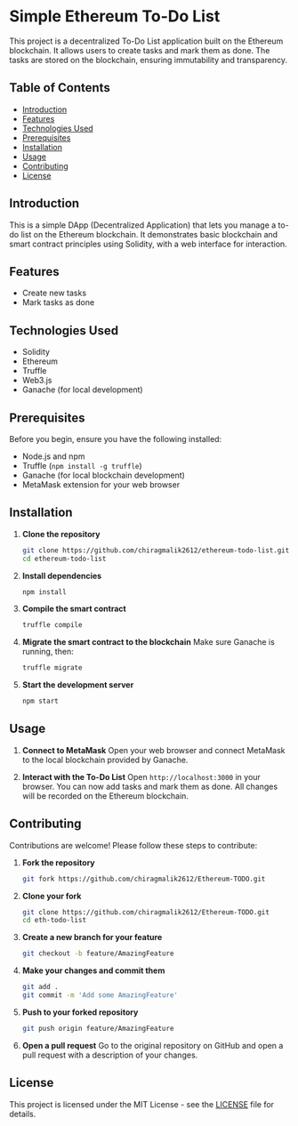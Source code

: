 
# Simple Ethereum To-Do List

This project is a decentralized To-Do List application built on the Ethereum blockchain. It allows users to create tasks and mark them as done. The tasks are stored on the blockchain, ensuring immutability and transparency.

## Table of Contents

- [Introduction](#introduction)
- [Features](#features)
- [Technologies Used](#technologies-used)
- [Prerequisites](#prerequisites)
- [Installation](#installation)
- [Usage](#usage)
- [Contributing](#contributing)
- [License](#license)

## Introduction

This is a simple DApp (Decentralized Application) that lets you manage a to-do list on the Ethereum blockchain. It demonstrates basic blockchain and smart contract principles using Solidity, with a web interface for interaction.

## Features

- Create new tasks
- Mark tasks as done

## Technologies Used

- Solidity
- Ethereum
- Truffle
- Web3.js
- Ganache (for local development)

## Prerequisites

Before you begin, ensure you have the following installed:

- Node.js and npm
- Truffle (`npm install -g truffle`)
- Ganache (for local blockchain development)
- MetaMask extension for your web browser

## Installation

1. **Clone the repository**
    ```sh
    git clone https://github.com/chiragmalik2612/ethereum-todo-list.git
    cd ethereum-todo-list
    ```

2. **Install dependencies**
    ```sh
    npm install
    ```

3. **Compile the smart contract**
    ```sh
    truffle compile
    ```

4. **Migrate the smart contract to the blockchain**
    Make sure Ganache is running, then:
    ```sh
    truffle migrate
    ```

5. **Start the development server**
    ```sh
    npm start
    ```

## Usage

1. **Connect to MetaMask**
    Open your web browser and connect MetaMask to the local blockchain provided by Ganache.

2. **Interact with the To-Do List**
    Open `http://localhost:3000` in your browser. You can now add tasks and mark them as done. All changes will be recorded on the Ethereum blockchain.


## Contributing

Contributions are welcome! Please follow these steps to contribute:

1. **Fork the repository**
    ```sh
    git fork https://github.com/chiragmalik2612/Ethereum-TODO.git
    ```

2. **Clone your fork**
    ```sh
    git clone https://github.com/chiragmalik2612/Ethereum-TODO.git
    cd eth-todo-list
    ```

3. **Create a new branch for your feature**
    ```sh
    git checkout -b feature/AmazingFeature
    ```

4. **Make your changes and commit them**
    ```sh
    git add .
    git commit -m 'Add some AmazingFeature'
    ```

5. **Push to your forked repository**
    ```sh
    git push origin feature/AmazingFeature
    ```

6. **Open a pull request**
    Go to the original repository on GitHub and open a pull request with a description of your changes.

## License

This project is licensed under the MIT License - see the [LICENSE](LICENSE) file for details.
